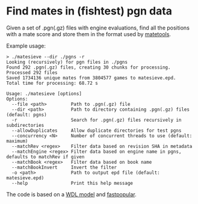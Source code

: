 # Find mates in (fishtest) pgn data

Given a set of .pgn(.gz) files with engine evaluations, find all the positions 
with a mate score and store them in the format used by [matetools](https://github.com/robertnurnberg/matetools).

Example usage:

```
> ./matesieve --dir ./pgns -r
Looking (recursively) for pgn files in ./pgns
Found 292 .pgn(.gz) files, creating 30 chunks for processing.
Processed 292 files
Saved 1734136 unique mates from 3804577 games to matesieve.epd.
Total time for processing: 68.72 s
```

```
Usage: ./matesieve [options]
Options:
  --file <path>         Path to .pgn(.gz) file
  --dir <path>          Path to directory containing .pgn(.gz) files (default: pgns)
  -r                    Search for .pgn(.gz) files recursively in subdirectories
  --allowDuplicates     Allow duplicate directories for test pgns
  --concurrency <N>     Number of concurrent threads to use (default: maximum)
  --matchRev <regex>    Filter data based on revision SHA in metadata
  --matchEngine <regex> Filter data based on engine name in pgns, defaults to matchRev if given
  --matchBook <regex>   Filter data based on book name
  --matchBookInvert     Invert the filter
  -o <path>             Path to output epd file (default: matesieve.epd)
  --help                Print this help message
```

The code is based on a [WDL model](https://github.com/official-stockfish/WDL_model) and [fastpopular](https://github.com/vondele/fastpopular).
